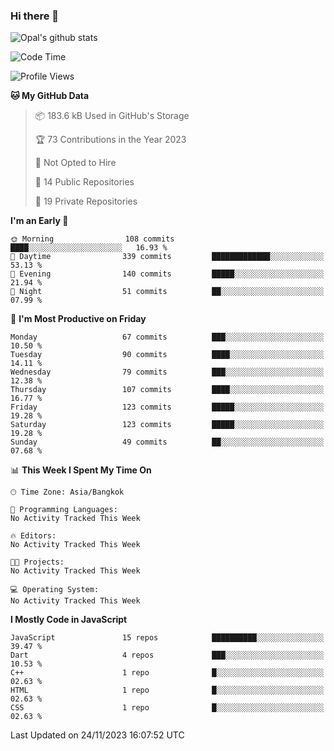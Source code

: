 ### Hi there 👋

![Opal's github stats](https://github-readme-stats.vercel.app/api?username=coolkidneversleep&count_private=true&show_icons=true&theme=radical)


<!--START_SECTION:waka-->
![Code Time](http://img.shields.io/badge/Code%20Time-64%20hrs%2038%20mins-blue)

![Profile Views](http://img.shields.io/badge/Profile%20Views-0-blue)

**🐱 My GitHub Data** 

> 📦 183.6 kB Used in GitHub's Storage 
 > 
> 🏆 73 Contributions in the Year 2023
 > 
> 🚫 Not Opted to Hire
 > 
> 📜 14 Public Repositories 
 > 
> 🔑 19 Private Repositories 
 > 
**I'm an Early 🐤** 

```text
🌞 Morning                108 commits         ████░░░░░░░░░░░░░░░░░░░░░   16.93 % 
🌆 Daytime                339 commits         █████████████░░░░░░░░░░░░   53.13 % 
🌃 Evening                140 commits         █████░░░░░░░░░░░░░░░░░░░░   21.94 % 
🌙 Night                  51 commits          ██░░░░░░░░░░░░░░░░░░░░░░░   07.99 % 
```
📅 **I'm Most Productive on Friday** 

```text
Monday                   67 commits          ███░░░░░░░░░░░░░░░░░░░░░░   10.50 % 
Tuesday                  90 commits          ████░░░░░░░░░░░░░░░░░░░░░   14.11 % 
Wednesday                79 commits          ███░░░░░░░░░░░░░░░░░░░░░░   12.38 % 
Thursday                 107 commits         ████░░░░░░░░░░░░░░░░░░░░░   16.77 % 
Friday                   123 commits         █████░░░░░░░░░░░░░░░░░░░░   19.28 % 
Saturday                 123 commits         █████░░░░░░░░░░░░░░░░░░░░   19.28 % 
Sunday                   49 commits          ██░░░░░░░░░░░░░░░░░░░░░░░   07.68 % 
```


📊 **This Week I Spent My Time On** 

```text
🕑︎ Time Zone: Asia/Bangkok

💬 Programming Languages: 
No Activity Tracked This Week

🔥 Editors: 
No Activity Tracked This Week

🐱‍💻 Projects: 
No Activity Tracked This Week

💻 Operating System: 
No Activity Tracked This Week
```

**I Mostly Code in JavaScript** 

```text
JavaScript               15 repos            ██████████░░░░░░░░░░░░░░░   39.47 % 
Dart                     4 repos             ███░░░░░░░░░░░░░░░░░░░░░░   10.53 % 
C++                      1 repo              █░░░░░░░░░░░░░░░░░░░░░░░░   02.63 % 
HTML                     1 repo              █░░░░░░░░░░░░░░░░░░░░░░░░   02.63 % 
CSS                      1 repo              █░░░░░░░░░░░░░░░░░░░░░░░░   02.63 % 
```




 Last Updated on 24/11/2023 16:07:52 UTC
<!--END_SECTION:waka-->
